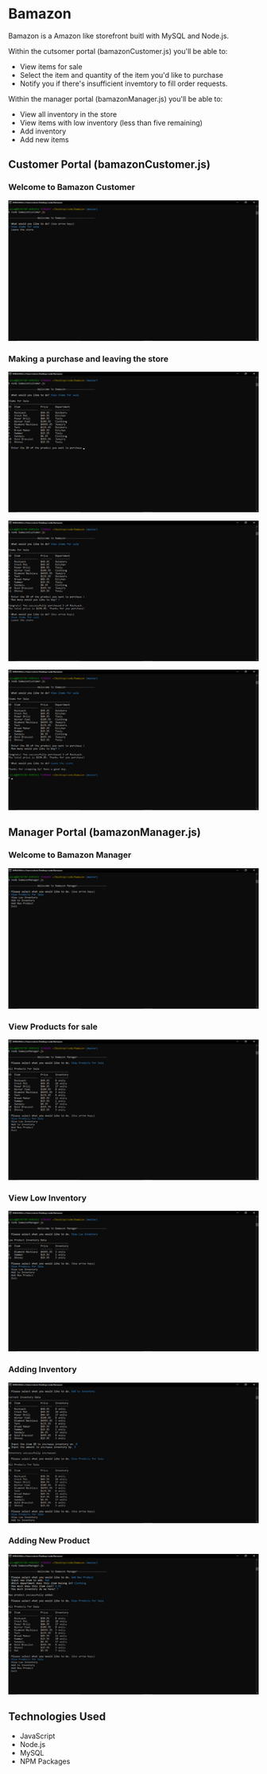 # Bamazon
Bamazon is a Amazon like storefront buitl with MySQL and Node.js.

Within the cutsomer portal (bamazonCustomer.js) you'll be able to:

- View items for sale
- Select the item and quantity of the item you'd like to purchase
- Notify you if there's insufficient invemtory to fill order requests.

Within the manager portal (bamazonManager.js) you'll be able to:

- View all inventory in the store
- View items with low inventory (less than five remaining)
- Add inventory
- Add new items

## Customer Portal (bamazonCustomer.js)

### Welcome to Bamazon Customer

![Screen shot](images/Bam1.png)

### Making a purchase and leaving the store

![Screen shot](images/BamPur.png)

![Screen shot](images/BamPur2.png)

![Screen shot](images/leavestore.png)

## Manager Portal (bamazonManager.js)

### Welcome to Bamazon Manager

![Screen shot](images/bammanwel.png)

### View Products for sale

![Screen shot](images/viewprod.png)

### View Low Inventory

![Screen shot](images/lowinv.png)

### Adding Inventory

![Screen shot](images/addinv.png)

### Adding New Product

![Screen shot](images/newprod.png)

## Technologies Used
* JavaScript
* Node.js
* MySQL
* NPM Packages
 

